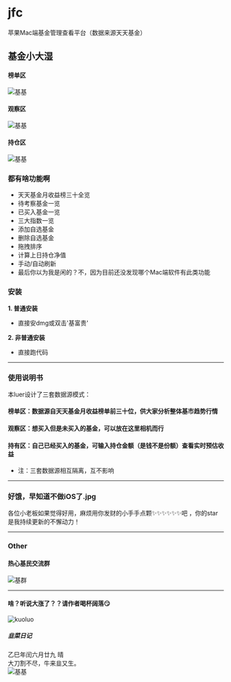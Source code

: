 # jfc
苹果Mac端基金管理查看平台（数据来源天天基金）

## 基金小大湿
#### 榜单区
![基基](https://github.com/Hurdery/jfc/blob/master/resource/榜单.png)
#### 观察区
![基基](https://github.com/Hurdery/jfc/blob/master/resource/观察.png)
#### 持仓区
![基基](https://github.com/Hurdery/jfc/blob/master/resource/持有.png)


### 都有啥功能啊

* 天天基金月收益榜三十全览
* 待考察基金一览
* 已买入基金一览
* 三大指数一览
* 添加自选基金
* 删除自选基金
* 拖拽排序
* 计算上日持仓净值
* 手动/自动刷新
* 最后你以为我是闲的？不，因为目前还没发现哪个Mac端软件有此类功能

### 安装

**1. 普通安装**

* 直接安dmg或双击'基富贵'

**2. 非普通安装**

* 直接跑代码

---

### 使用说明书

本luer设计了三套数据源模式：
#### 榜单区：数据源自天天基金月收益榜单前三十位，供大家分析整体基市趋势行情
#### 观察区：想买入但是未买入的基金，可以放在这里相机而行
#### 持有区：自己已经买入的基金，可输入持仓金额（是钱不是份额）查看实时预估收益
* 注：三套数据源相互隔离，互不影响

--- 

### 好饿，早知道不做iOS了.jpg

各位小老板如果觉得好用，麻烦用你发财的小手手点颗✨✨✨✨✨✨吧 ，你的star是我持续更新的不懈动力！

---

### Other

#### 热心基民交流群

![基群](https://github.com/Hurdery/jfc/blob/master/resource/热心基民.jpg)

--- 

#### 啥？听说大涨了？？请作者喝杯阔落😏
![kuoluo](https://github.com/Hurdery/jfc/blob/master/resource/kuoluo.png)

##### 韭菜日记

乙巳年闰六月廿九  晴  
大刀割不尽，牛来韭又生。  
![基基](https://github.com/Hurdery/jfc/blob/master/resource/2025.8.22.jpg)




